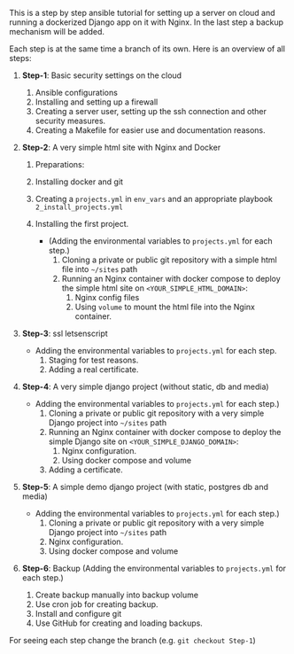 This is a step by step ansible tutorial for setting up a server on cloud and running a dockerized Django app on it with Nginx. In the last step a backup mechanism will be added.

 
Each step is at the same time a branch of its own. Here is an overview of all steps:


1. **Step-1**: Basic security settings on the cloud
   1. Ansible configurations
   2. Installing and setting up a firewall
   3. Creating a server user, setting up the ssh connection and other security measures.
   4. Creating a Makefile for easier use and documentation reasons.
   
2. **Step-2**: A very simple html site with Nginx and Docker
   1. Preparations:
     1. Installing docker and git
     2. Creating a `projects.yml` in `env_vars` and an appropriate playbook `2_install_projects.yml`
   
   2. Installing the first project.
   		* (Adding the environmental variables to `projects.yml` for each step.)
   			1. Cloning a private or public git repository with a simple html file into `~/sites` path
     		2. Running an Nginx container with docker compose to deploy the simple html site on `<YOUR_SIMPLE_HTML_DOMAIN>`:
     			1. Nginx config files
     			2. Using `volume` to mount the html file into the Nginx container.
          
3. **Step-3**: ssl letsenscript 
   * Adding the environmental variables to `projects.yml` for each step.
   		1. Staging for test reasons.
   		2. Adding a real certificate.
      
4. **Step-4**: A very simple django project (without static, db and media)
   * Adding the environmental variables to `projects.yml` for each step.)
   		1. Cloning a private or public git repository with a very simple Django project into `~/sites` path
   		2. Running an Nginx container with docker compose to deploy the simple Django site on `<YOUR_SIMPLE_DJANGO_DOMAIN>`:
     		1. Nginx configuration.
     		2. Using docker compose and volume
   		3. Adding a certificate.

5. **Step-5**: A simple demo django project (with static, postgres db and media)
   * Adding the environmental variables to `projects.yml` for each step.)
   		1. Cloning a private or public git repository with a very simple Django project into `~/sites` path
   		1. Nginx configuration.
   		2. Using docker compose and volume

6. **Step-6**: Backup
   (Adding the environmental variables to `projects.yml` for each step.)
   1. Create backup manually into backup volume
   2. Use cron job for creating backup.
   3. Install and configure git
   2. Use GitHub for creating and loading backups.


   
For seeing each step change the branch (e.g. `git checkout Step-1`)